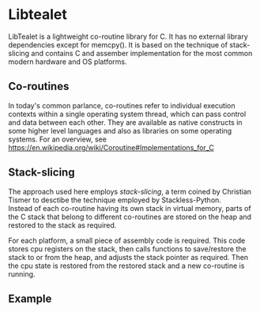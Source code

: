 # Libtealet

LibTealet is a lightweight co-routine library for C.  It has no external
library dependencies except for memcpy().  It is based on the
technique of stack-slicing and contains C and assember implementation
for the most common modern hardware and OS platforms.

## Co-routines
In today's common parlance, co-routines refer to individual execution
contexts within a single operating system thread, which can pass control
and data between each other.  They are available as native constructs
in some higher level languages and also as libraries on some operating
systems.  For an overview, see 
https://en.wikipedia.org/wiki/Coroutine#Implementations_for_C

## Stack-slicing
The approach used here employs *stack-slicing*, a term
coined by Christian Tismer to desctibe the technique employed by
Stackless-Python.  
Instead of each co-routine having its own stack in virtual memory,
parts of the C stack that belong to different co-routines are
stored on the heap and restored to the stack as required.  

For each platform, a small piece of assembly code is required.
This code stores cpu registers on the stack, then calls functions to
save/restore the stack to or from the heap, and adjusts the stack pointer
as required.  Then the cpu state is restored from the restored stack
and a new co-routine is running.


## Example
